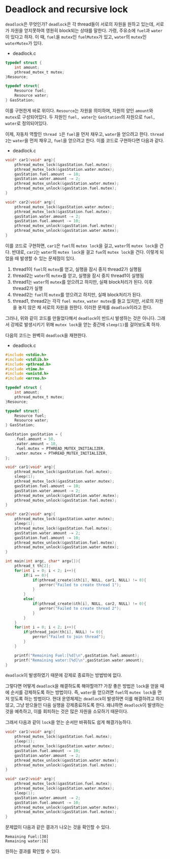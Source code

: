 # Deadlock and recursive lock
```deadlock```은 무엇인가? ```deadlock```은 각 thread들이 서로의 자원을 원하고 있는데, 서로가 자원을 얻지못하여 영원히 block되는 상태를 말한다. 가령, 주유소에 ```fuel```과 ```water```이 있다고 하자. 이 때, ```fuel```을 ```mutex```인 ```fuelMutex```가 있고, ```water```의 ```mutex```인 ```waterMutex```가 있다.

- deadlock.c
```c
typedef struct {
    int amount;
    pthread_mutex_t mutex;
}Resource;

typedef struct{
    Resource fuel;
    Resource water;
} GasStation;
```
이를 구현한게 바로 위이다. ```Resource```는 자원을 의미하며, 자원의 양인 ```amount```와 ```mutex```로 구성되어있다. 두 자원인 ```fuel, water```는 ```GasStation```의 자원으로 ```fuel, water```로 정의되어있다. 

이제, 자동차 역할인 ```thread 1```은 ```fuel```을 먼저 채우고, ```water```을 얻으려고 한다. ```thread 2```는 ```water```을 먼저 채우고, ```fuel```을 얻으려고 한다. 이를 코드로 구현하다면 다음과 같다.

- deadlock.c
```c
void* car1(void* arg){
    pthread_mutex_lock(&gasStation.fuel.mutex);
    pthread_mutex_lock(&gasStation.water.mutex);
    gasStation.fuel.amount -= 10;
    gasStation.water.amount -= 2;
    pthread_mutex_unlock(&gasStation.water.mutex);
    pthread_mutex_unlock(&gasStation.fuel.mutex);
}

void* car2(void* arg){
    pthread_mutex_lock(&gasStation.water.mutex);
    pthread_mutex_lock(&gasStation.fuel.mutex);
    gasStation.water.amount -= 2;
    gasStation.fuel.amount -= 10;
    pthread_mutex_unlock(&gasStation.fuel.mutex);
    pthread_mutex_unlock(&gasStation.water.mutex);
}
```
이를 코드로 구현하면, ```car1```은 ```fuel```의 ```mutex lock```을 걸고, ```water```의 ```mutex lock```을 건다. 반대로, ```car2```는 ```water```의 ```mutex lock```을 걸고 ```fue```의 ```mutex lock```을 건다. 이렇게 되었을 때 발생할 수 있는 문제점이 있다.

1. thread1이 ```fuel```의 ```mutex```를 얻고, 실행을 잠시 중지 thread2가 실행됨
2. thread2는 ```water```의 ```mutex```를 얻고, 실행을 잠시 중지 thread1이 실행됨
3. thread1는 ```water```의 ```mutex```를 얻으려고 하지만, 실패 block처리가 된다. 이후 thread2가 실행
4. thread2는 ```fuel```의 ```mutex```를 얻으려고 하지만, 실패 block처리가 된다.
5. thread1, thread2는 각각 ```fuel mutex```, ```water mutex```를 들고 있지만, 서로의 자원을 놓지 않은 채 서로의 자원을 원한다. 이러한 문제를 ```deadlock```이라고 한다.

그러나, 위와 같이 코드를 만들었다해서 ```deadlock```이 반드시 발생하는 것은 아니다. 그래서 강제로 발생시키기 위해 ```mutex lock```을 얻는 중간에 ```sleep(1)```를 걸어보도록 하자.

다음의 코드는 완벽히 ```deadlock```을 재현한다.

- deadlock.c
```c
#include <stdio.h>
#include <stdlib.h>
#include <pthread.h>
#include <time.h>
#include <unistd.h>
#include <errno.h>

typedef struct {
    int amount;
    pthread_mutex_t mutex;
}Resource;

typedef struct{
    Resource fuel;
    Resource water;
} GasStation;

GasStation gasStation = {
    .fuel.amount = 50,
    .water.amount = 10,
    .fuel.mutex = PTHREAD_MUTEX_INITIALIZER,
    .water.mutex = PTHREAD_MUTEX_INITIALIZER, 
};

void* car1(void* arg){
    pthread_mutex_lock(&gasStation.fuel.mutex);
    sleep(1);
    pthread_mutex_lock(&gasStation.water.mutex);
    gasStation.fuel.amount -= 10;
    gasStation.water.amount -= 2;
    pthread_mutex_unlock(&gasStation.water.mutex);
    pthread_mutex_unlock(&gasStation.fuel.mutex);
}

void* car2(void* arg){
    pthread_mutex_lock(&gasStation.water.mutex);
    sleep(1);
    pthread_mutex_lock(&gasStation.fuel.mutex);
    gasStation.water.amount -= 2;
    gasStation.fuel.amount -= 10;
    pthread_mutex_unlock(&gasStation.fuel.mutex);
    pthread_mutex_unlock(&gasStation.water.mutex);
}

int main(int argc, char* argv[]){
    pthread_t th[2];
    for(int i = 0; i < 2; i++){
        if(i == 0){
            if(pthread_create(&th[i], NULL, car1, NULL) != 0){
               perror("Failed to create thread 1");
            }
        }
        else{
            if(pthread_create(&th[i], NULL, car2, NULL) != 0){
               perror("Failed to create thread 2");
            }
        }
    }
    for(int i = 0; i < 2; i++){
        if(pthread_join(th[i], NULL) != 0){
            perror("Failed to join thread");
        }
    }

    printf("Remaining Fuel:[%d]\n",gasStation.fuel.amount);
    printf("Remaining water:[%d]\n",gasStation.water.amount);
}
```
```deadlock```이 발생하였기 때문에 강제로 종료하는 방법밖에 없다.

그렇다면 어떻게 ```deadlock```을 해결하도록 해야할까?? 가장 좋은 방법은 ```lock```을 얻을 때에 순서를 강제하도록 하는 방법이다. 즉, ```water```을 얻으려면 ```fuel```의 ```mutex lock```을 먼저 얻도록 하는 방법이다. 현대 운영체제는 ```deadlock```이 발생하면 이를 해결하려고 하지않고, 그냥 받으들인 다음 실행을 강제종료하도록 한다. 왜냐하면 ```deadlock```이 발생하는 것을 예측하고, 이를 회피하는 것은 많은 자원을 소모하기 때문이다. 

그래서 다음과 같이 ```lock```을 얻는 순서만 바꿔줘도 쉽게 해결가능하다.

```c
void* car1(void* arg){
    pthread_mutex_lock(&gasStation.fuel.mutex);
    sleep(1);
    pthread_mutex_lock(&gasStation.water.mutex);
    gasStation.fuel.amount -= 10;
    gasStation.water.amount -= 2;
    pthread_mutex_unlock(&gasStation.water.mutex);
    pthread_mutex_unlock(&gasStation.fuel.mutex);
}

void* car2(void* arg){
    pthread_mutex_lock(&gasStation.fuel.mutex);
    pthread_mutex_lock(&gasStation.water.mutex);
    sleep(1);
    gasStation.water.amount -= 2;
    gasStation.fuel.amount -= 10;
    pthread_mutex_unlock(&gasStation.water.mutex);
    pthread_mutex_unlock(&gasStation.fuel.mutex);
}
```
문제없이 다음과 같은 결과가 나오는 것을 확인할 수 있다.

```
Remaining Fuel:[30]
Remaining water:[6]
```
원하는 결과를 확인할 수 있다.